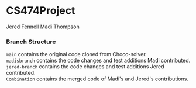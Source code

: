 # CS474Project
Jered Fennell
Madi Thompson

### Branch Structure
`main` contains the original code cloned from Choco-solver.\
`madisbranch` contains the code changes and test additions Madi contributed.\
`jered-branch` contains the code changes and test additions Jered contributed.\
`Combination` contains the merged code of Madi's and Jered's contributions.
